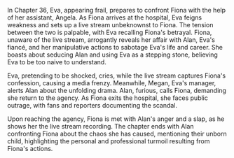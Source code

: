 In Chapter 36, Eva, appearing frail, prepares to confront Fiona with the help of her assistant, Angela. As Fiona arrives at the hospital, Eva feigns weakness and sets up a live stream unbeknownst to Fiona. The tension between the two is palpable, with Eva recalling Fiona's betrayal. Fiona, unaware of the live stream, arrogantly reveals her affair with Alan, Eva's fiancé, and her manipulative actions to sabotage Eva's life and career. She boasts about seducing Alan and using Eva as a stepping stone, believing Eva to be too naive to understand.

Eva, pretending to be shocked, cries, while the live stream captures Fiona's confession, causing a media frenzy. Meanwhile, Megan, Eva's manager, alerts Alan about the unfolding drama. Alan, furious, calls Fiona, demanding she return to the agency. As Fiona exits the hospital, she faces public outrage, with fans and reporters documenting the scandal.

Upon reaching the agency, Fiona is met with Alan's anger and a slap, as he shows her the live stream recording. The chapter ends with Alan confronting Fiona about the chaos she has caused, mentioning their unborn child, highlighting the personal and professional turmoil resulting from Fiona's actions.